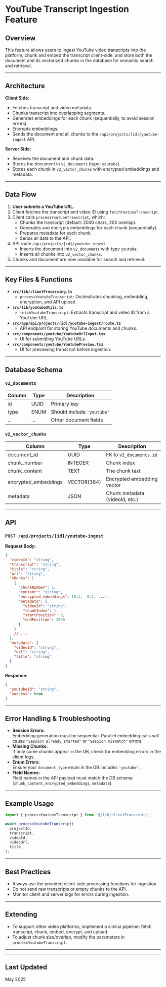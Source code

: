 # YouTube Transcript Ingestion Feature

## Overview

This feature allows users to ingest YouTube video transcripts into the platform, chunk and embed the transcript client-side, and store both the document and its vectorized chunks in the database for semantic search and retrieval.

---

## Architecture

**Client Side:**
- Fetches transcript and video metadata.
- Chunks transcript into overlapping segments.
- Generates embeddings for each chunk (sequentially, to avoid session errors).
- Encrypts embeddings.
- Sends the document and all chunks to the `/api/projects/[id]/youtube-ingest` API.

**Server Side:**
- Receives the document and chunk data.
- Stores the document in `v2_documents` (type: `youtube`).
- Stores each chunk in `v2_vector_chunks` with encrypted embeddings and metadata.

---

## Data Flow

1. **User submits a YouTube URL.**
2. Client fetches the transcript and video ID using `fetchYoutubeTranscript`.
3. Client calls `processYoutubeTranscript`, which:
    - Chunks the transcript (default: 2000 chars, 200 overlap).
    - Generates and encrypts embeddings for each chunk (sequentially).
    - Prepares metadata for each chunk.
    - Sends all data to the API.
4. API route `/api/projects/[id]/youtube-ingest`:
    - Inserts the document into `v2_documents` with type `youtube`.
    - Inserts all chunks into `v2_vector_chunks`.
5. Chunks and document are now available for search and retrieval.

---

## Key Files & Functions

- **`src/lib/clientProcessing.ts`**
  - `processYoutubeTranscript`: Orchestrates chunking, embedding, encryption, and API upload.
- **`src/lib/youtubeUtils.ts`**
  - `fetchYoutubeTranscript`: Extracts transcript and video ID from a YouTube URL.
- **`src/app/api/projects/[id]/youtube-ingest/route.ts`**
  - API endpoint for storing YouTube documents and chunks.
- **`src/components/youtube/YoutubeUrlInput.tsx`**
  - UI for submitting YouTube URLs.
- **`src/components/youtube/YoutubePreview.tsx`**
  - UI for previewing transcript before ingestion.

---

## Database Schema

### `v2_documents`
| Column      | Type    | Description                  |
|-------------|---------|-----------------------------|
| id          | UUID    | Primary key                 |
| type        | ENUM    | Should include `'youtube'`  |
| ...         | ...     | Other document fields       |

### `v2_vector_chunks`
| Column               | Type         | Description                       |
|----------------------|--------------|-----------------------------------|
| document_id          | UUID         | FK to `v2_documents.id`           |
| chunk_number         | INTEGER      | Chunk index                       |
| chunk_content        | TEXT         | The chunk text                    |
| encrypted_embeddings | VECTOR(384)  | Encrypted embedding vector        |
| metadata             | JSON         | Chunk metadata (videoId, etc.)    |

---

## API

### `POST /api/projects/[id]/youtube-ingest`

**Request Body:**
```json
{
  "videoId": "string",
  "transcript": "string",
  "title": "string",
  "url": "string",
  "chunks": [
    {
      "chunkNumber": 1,
      "content": "string",
      "encrypted_embeddings": [0.1, -0.2, ...],
      "metadata": {
        "videoId": "string",
        "chunkIndex": 1,
        "startPosition": 0,
        "endPosition": 2000
      }
    }
    // ...
  ],
  "metadata": {
    "videoId": "string",
    "url": "string",
    "title": "string"
  }
}
```

**Response:**
```json
{
  "youtubeId": "string",
  "success": true
}
```

---

## Error Handling & Troubleshooting

- **Session Errors:**  
  Embedding generation must be sequential. Parallel embedding calls will cause `"Session already started"` or `"Session mismatch"` errors.
- **Missing Chunks:**  
  If only some chunks appear in the DB, check for embedding errors in the client logs.
- **Enum Errors:**  
  Ensure your `document_type` enum in the DB includes `'youtube'`.
- **Field Names:**  
  Field names in the API payload must match the DB schema (`chunk_content`, `encrypted_embeddings`, `metadata`).

---

## Example Usage

```typescript
import { processYoutubeTranscript } from '@/lib/clientProcessing';

await processYoutubeTranscript(
  projectId,
  transcript,
  videoId,
  videoUrl,
  title
);
```

---

## Best Practices

- Always use the provided client-side processing functions for ingestion.
- Do not send raw transcripts or empty chunks to the API.
- Monitor client and server logs for errors during ingestion.

---

## Extending

- To support other video platforms, implement a similar pipeline: fetch transcript, chunk, embed, encrypt, and upload.
- To adjust chunk size/overlap, modify the parameters in `processYoutubeTranscript`.

---

---

## Last Updated

May 2025
